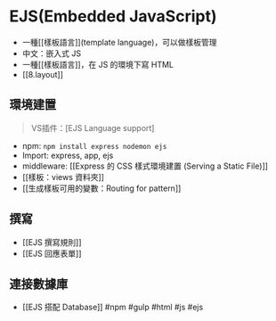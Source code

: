 # EJS(Embedded JavaScript)
- 一種[[樣板語言]](template language)，可以做樣板管理
- 中文：嵌入式 JS
- 一種[[樣板語言]]，在 JS 的環境下寫 HTML
- [[8.layout]]

## 環境建置
>VS插件：[EJS Language support]

- npm: `npm install express nodemon ejs `
- Import: express, app, ejs
- middleware: [[Express 的 CSS 樣式環境建置 (Serving a Static File)]]
- [[樣板：views 資料夾]]
- [[生成樣板可用的變數：Routing for pattern]]

## 撰寫
- [[EJS 撰寫規則]]
- [[EJS 回應表單]]

## 連接數據庫
- [[EJS 搭配 Database]]
#npm #gulp #html #js #ejs